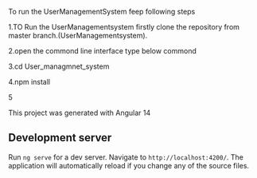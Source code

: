 
 To run the UserManagementSystem feep following steps

1.TO Run the UserManagementsystem firstly clone the repository from master branch.(UserManagementsystem).

2.open the commond line interface type below commond

3.cd User_managmnet_system

4.npm install

5







This project was generated with Angular 14

## Development server

Run `ng serve` for a dev server. Navigate to `http://localhost:4200/`. The application will automatically reload if you change any of the source files.

